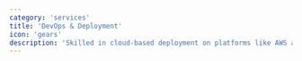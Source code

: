 ```yaml
---
category: 'services'
title: 'DevOps & Deployment'
icon: 'gears'
description: 'Skilled in cloud-based deployment on platforms like AWS and containerization using Docker, I ensure applications are reliable and easy to maintain.'
---
```

